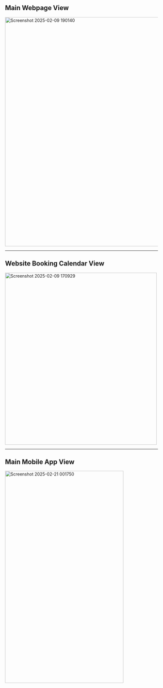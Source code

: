 ## Main Webpage View

<img width="1410" height="754" alt="Screenshot 2025-02-09 190140" src="https://github.com/user-attachments/assets/5d92a844-f097-45bd-a215-ac32ff4217fc" />

---

## Website Booking Calendar View

<img width="500" height="566" alt="Screenshot 2025-02-09 170929" src="https://github.com/user-attachments/assets/19ac84eb-e674-4548-8dc3-e47d17d90e18" />

---

## Main Mobile App View

<img width="390" height="698" alt="Screenshot 2025-02-21 001750" src="https://github.com/user-attachments/assets/991219f6-443e-459c-86b3-13bf7560d6e6" />
